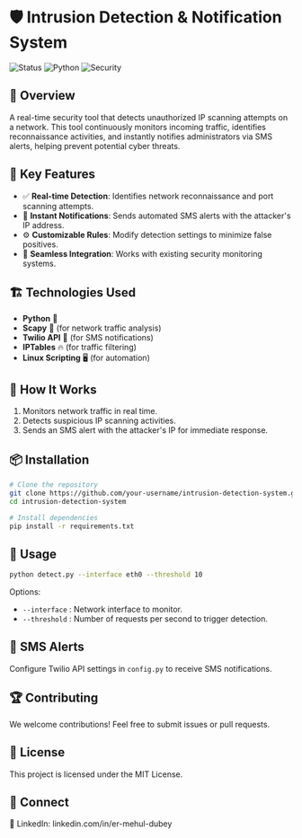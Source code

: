 # 🛡️ Intrusion Detection & Notification System

![Status](https://img.shields.io/badge/Status-Active-brightgreen) ![Python](https://img.shields.io/badge/Made%20with-Python-blue) ![Security](https://img.shields.io/badge/Security-Critical-red)

## 🌟 Overview
A real-time security tool that detects unauthorized IP scanning attempts on a network. This tool continuously monitors incoming traffic, identifies reconnaissance activities, and instantly notifies administrators via SMS alerts, helping prevent potential cyber threats.

## 🚀 Key Features
- ✅ **Real-time Detection**: Identifies network reconnaissance and port scanning attempts.
- 📩 **Instant Notifications**: Sends automated SMS alerts with the attacker's IP address.
- ⚙️ **Customizable Rules**: Modify detection settings to minimize false positives.
- 🔄 **Seamless Integration**: Works with existing security monitoring systems.

## 🏗️ Technologies Used
- **Python** 🐍
- **Scapy** 📡 (for network traffic analysis)
- **Twilio API** 📲 (for SMS notifications)
- **IPTables** 🔥 (for traffic filtering)
- **Linux Scripting** 🖥️ (for automation)

## 🎯 How It Works
1. Monitors network traffic in real time.
2. Detects suspicious IP scanning activities.
3. Sends an SMS alert with the attacker's IP for immediate response.

## 📦 Installation
```bash
# Clone the repository
git clone https://github.com/your-username/intrusion-detection-system.git
cd intrusion-detection-system

# Install dependencies
pip install -r requirements.txt
```

## 🔧 Usage
```bash
python detect.py --interface eth0 --threshold 10
```
Options:
- `--interface` : Network interface to monitor.
- `--threshold` : Number of requests per second to trigger detection.

## 📧 SMS Alerts
Configure Twilio API settings in `config.py` to receive SMS notifications.

## 🏆 Contributing
We welcome contributions! Feel free to submit issues or pull requests.

## 📝 License
This project is licensed under the MIT License.

## 🤝 Connect
💼 LinkedIn: linkedin.com/in/er-mehul-dubey

